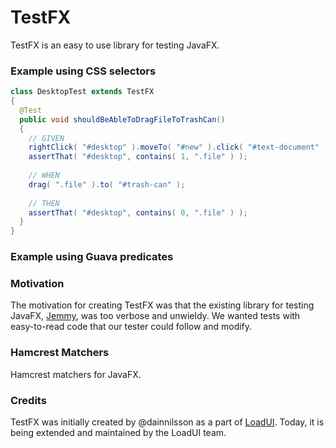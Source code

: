 TestFX
======

TestFX is an easy to use library for testing JavaFX.

### Example using CSS selectors

```java
class DesktopTest extends TestFX
{
  @Test
  public void shouldBeAbleToDragFileToTrashCan()
  {
    // GIVEN
    rightClick( "#desktop" ).moveTo( "#new" ).click( "#text-document" ).type( "myTextfile.txt" ).push( ENTER );
    assertThat( "#desktop", contains( 1, ".file" ) );
  
    // WHEN
    drag( ".file" ).to( "#trash-can" );
    
    // THEN
    assertThat( "#desktop", contains( 0, ".file" ) );
  }
}
```

### Example using Guava predicates

### Motivation
The motivation for creating TestFX was that the existing library for testing JavaFX, [Jemmy][1], was
too verbose and unwieldy. We wanted tests with easy-to-read code that our tester could follow and modify.

### Hamcrest Matchers
Hamcrest matchers for JavaFX.


### Credits
TestFX was initially created by @dainnilsson as a part of [LoadUI][2]. Today, it is being extended
and maintained by the LoadUI team.

[1]: https://jemmy.java.net/              "Jemmy website"
[2]: https://github.com/SmartBear/loadui  "LoadUI project at Github"
